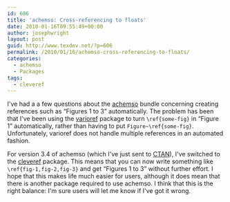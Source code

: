 ```yaml
---
id: 606
title: 'achemso: Cross-referencing to floats'
date: 2010-01-16T09:55:49+00:00
author: josephwright
layout: post
guid: http://www.texdev.net/?p=606
permalink: /2010/01/16/achemso-cross-referencing-to-floats/
categories:
  - achemso
  - Packages
tags:
  - cleveref
---
```

I've had a a few questions about the [achemso](http://ctan.org/pkg/achemso) bundle concerning creating references such as “Figures 1 to 3” automatically. The problem has been that I've been using the [varioref](http://ctan.org/pkg/varioref) package to turn `\ref{some-fig}` in “Figure 1” automatically, rather than having to put `Figure~\ref{some-fig}`. Unfortunately, varioref does not handle multiple references in an automated fashion.

For version 3.4 of achemso (which I've just sent to [CTAN](http://www.ctan.org/)), I've switched to the [cleveref](http://ctan.org/pkg/cleveref) package. This means that you can now write something like `\ref{fig-1,fig-2,fig-3}` and get “Figures 1 to 3” without further effort. I hope that this makes life much easier for users, although it does mean that there is another package required to use achemso. I think that this is the right balance: I'm sure users will let me know if I've got it wrong.
